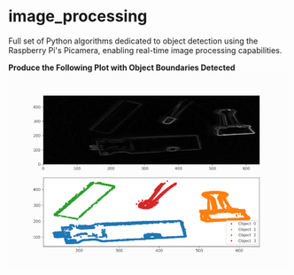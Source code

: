 # image_processing
Full set of Python algorithms dedicated to object detection using the Raspberry Pi's Picamera, enabling real-time image processing capabilities.

**Produce the Following Plot with Object Boundaries Detected**
![Plot could not be resolved](/dbscan_demo_github.png?style=centerme)
